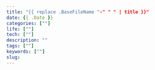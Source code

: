 ```yaml
---
title: "{{ replace .BaseFileName "-" " " | title }}"
date: {{ .Date }}
categories: [""]
life: [""]
tech: [""]
description: ""
tags: [""]
keywords: [""]
slug: 
---
```

